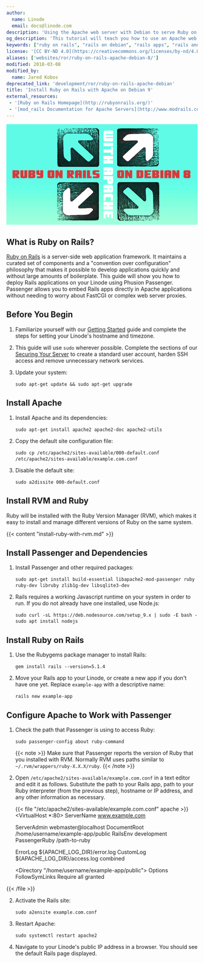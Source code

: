 ```yaml
---
author:
  name: Linode
  email: docs@linode.com
description: 'Using the Apache web server with Debian to serve Ruby on Rails applications.'
og_description: 'This tutorial will teach you how to use an Apache web server with Debian 8 to serve Ruby on Rails applications'
keywords: ["ruby on rails", "rails on debian", "rails apps", "rails and apache", "deploy rails"]
license: '[CC BY-ND 4.0](https://creativecommons.org/licenses/by-nd/4.0)'
aliases: ['websites/ror/ruby-on-rails-apache-debian-8/']
modified: 2018-03-08
modified_by:
  name: Jared Kobos
deprecated_link: 'development/ror/ruby-on-rails-apache-debian'
title: 'Install Ruby on Rails with Apache on Debian 9'
external_resources:
 - '[Ruby on Rails Homepage](http://rubyonrails.org/)'
 - '[mod_rails Documentation for Apache Servers](http://www.modrails.com/documentation/Users%20guide%20Apache.html)'
---
```


![Ruby on Rails with Apache on Debian 8](/docs/assets/ruby_on_rails_with_apache_debian_8.png "Ruby on Rails with Apache on Debian 8")

## What is Ruby on Rails?

[Ruby on Rails](http://rubyonrails.org/) is a server-side web application framework. It maintains a curated set of components and a "convention over configuration" philosophy that makes it possible to develop applications quickly and without large amounts of boilerplate. This guide will show you how to deploy Rails applications on your Linode using Phusion Passenger. Passenger allows you to embed Rails apps directly in Apache applications without needing to worry about FastCGI or complex web server proxies.


## Before You Begin

1.  Familiarize yourself with our [Getting Started](/docs/getting-started) guide and complete the steps for setting your Linode's hostname and timezone.

2.  This guide will use `sudo` wherever possible. Complete the sections of our [Securing Your Server](/docs/security/securing-your-server) to create a standard user account, harden SSH access and remove unnecessary network services.

3.  Update your system:

        sudo apt-get update && sudo apt-get upgrade

## Install Apache

1.  Install Apache and its dependencies:

        sudo apt-get install apache2 apache2-doc apache2-utils

2.  Copy the default site configuration file:

        sudo cp /etc/apache2/sites-available/000-default.conf /etc/apache2/sites-available/example.com.conf

3.  Disable the default site:

        sudo a2dissite 000-default.conf

## Install RVM and Ruby

Ruby will be installed with the Ruby Version Manager (RVM), which makes it easy to install and manage different versions of Ruby on the same system.

{{< content "install-ruby-with-rvm.md" >}}

## Install Passenger and Dependencies

1.  Install Passenger and other required packages:

        sudo apt-get install build-essential libapache2-mod-passenger ruby ruby-dev libruby zlib1g-dev libsqlite3-dev

2.  Rails requires a working Javascript runtime on your system in order to run. If you do not already have one installed, use Node.js:

        sudo curl -sL https://deb.nodesource.com/setup_9.x | sudo -E bash -
        sudo apt install nodejs

## Install Ruby on Rails

1.  Use the Rubygems package manager to install Rails:

        gem install rails --version=5.1.4

2.  Move your Rails app to your Linode, or create a new app if you don't have one yet. Replace `example-app` with a descriptive name:

        rails new example-app

## Configure Apache to Work with Passenger

1.  Check the path that Passenger is using to access Ruby:

        sudo passenger-config about ruby-command

    {{< note >}}
Make sure that Passenger reports the version of Ruby that you installed with RVM. Normally RVM uses paths similar to `~/.rvm/wrappers/ruby-X.X.X/ruby`.
{{< /note >}}

2.  Open `/etc/apache2/sites-available/example.com.conf` in a text editor and edit it as follows. Substitute the path to your Rails app, path to your Ruby interpreter (from the previous step), hostname or IP address, and any other information as necessary.

    {{< file "/etc/apache2/sites-available/example.com.conf" apache >}}
<VirtualHost *:80>
    ServerName www.example.com

    ServerAdmin webmaster@localhost
    DocumentRoot /home/username/example-app/public
    RailsEnv development
    PassengerRuby /path-to-ruby

    ErrorLog ${APACHE_LOG_DIR}/error.log
    CustomLog ${APACHE_LOG_DIR}/access.log combined

    <Directory "/home/username/example-app/public">
        Options FollowSymLinks
        Require all granted
    </Directory>
</VirtualHost>
{{< /file >}}


2.  Activate the Rails site:

        sudo a2ensite example.com.conf

3.  Restart Apache:

        sudo systemctl restart apache2

4.  Navigate to your Linode's public IP address in a browser. You should see the default Rails page displayed.
